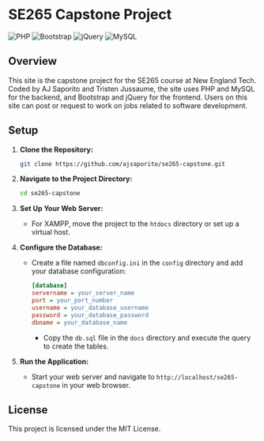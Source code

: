 # SE265 Capstone Project

![PHP](https://img.shields.io/badge/php-%3E%3D%207.4-blue)
![Bootstrap](https://img.shields.io/badge/bootstrap-%5E5.0-blueviolet)
![jQuery](https://img.shields.io/badge/jquery-%5E3.6.0-blue)
![MySQL](https://img.shields.io/badge/mysql-%5E8.0.0-orange)

## Overview

This site is the capstone project for the SE265 course at New England Tech. Coded by AJ Saporito and Tristen Jussaume, the site uses PHP and MySQL for the backend, and Bootstrap and jQuery for the frontend. Users on this site can post or request to work on jobs related to software development.

## Setup

1. **Clone the Repository:**

    ```sh
    git clone https://github.com/ajsaporito/se265-capstone.git
    ```

2. **Navigate to the Project Directory:**

    ```sh
    cd se265-capstone
    ```

3. **Set Up Your Web Server:**

    - For XAMPP, move the project to the `htdocs` directory or set up a virtual host.

4. **Configure the Database:**

    - Create a file named `dbconfig.ini` in the `config` directory and add your database configuration:

      ```ini
      [database]
      servername = your_server_name
      port = your_port_number
      username = your_database_username
      password = your_database_password
      dbname = your_database_name
      ```

      - Copy the `db.sql` file in the `docs` directory and execute the query to create the tables.

5. **Run the Application:**

    - Start your web server and navigate to `http://localhost/se265-capstone` in your web browser.

## License

This project is licensed under the MIT License.
